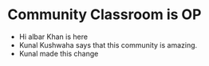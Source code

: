 # Community Classroom is OP
- Hi albar Khan is here
- Kunal Kushwaha says that this community is amazing.
- Kunal made this change
